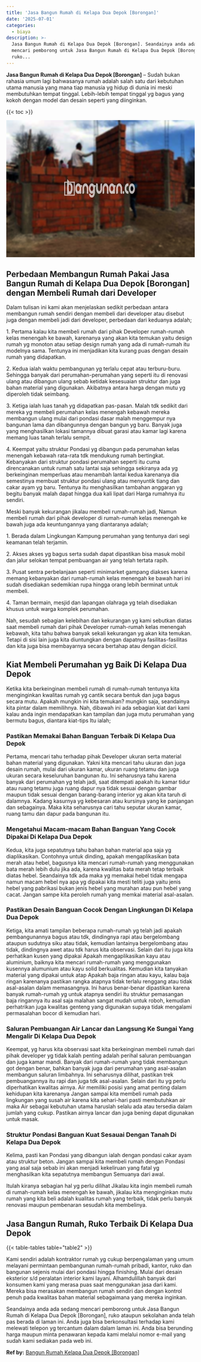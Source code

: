 ```yaml
---
title: 'Jasa Bangun Rumah di Kelapa Dua Depok [Borongan]'
date: '2025-07-01'
categories:
  - biaya
description: >-
  Jasa Bangun Rumah di Kelapa Dua Depok [Borongan]. Seandainya anda ada sedang
  mencari pemborong untuk Jasa Bangun Rumah di Kelapa Dua Depok [Borongan],
  ruko...
---
```


**Jasa Bangun Rumah di Kelapa Dua Depok \[Borongan\]** – Sudah bukan rahasia umum lagi bahwasanya rumah adalah salah satu dari kebutuhan utama manusia yang mana tiap manusia yg hidup di dunia ini meski membutuhkan tempat tinggal. Lebih-lebih tempat tinggal yg bagus yang kokoh dengan model dan desain seperti yang diinginkan.

{{< toc >}}

![Jasa Bangun Rumah di Kelapa Dua Depok [Borongan]](/images/borong-bangunan-21.png)

## Perbedaan Membangun Rumah Pakai Jasa Bangun Rumah di Kelapa Dua Depok \[Borongan\] dengan Membeli Rumah dari Developer

Dalam tulisan ini kami akan menjelaskan sedikit perbedaan antara membangun rumah sendiri dengan membeli dari developer atau disebut juga dengan membeli jadi dari developer, perbedaan dari keduanya adalah;

1\. Pertama kalau kita membeli rumah dari pihak Developer rumah-rumah kelas menengah ke bawah, karenanya yang akan kita temukan yaitu design rumah yg monoton atau setiap design rumah yang ada di rumah-rumah itu modelnya sama. Tentunya ini menjadikan kita kurang puas dengan desain rumah yang didapatkan.

2\. Kedua ialah waktu pembangunan yg terlalu cepat atau terburu-buru. Sehingga banyak dari perumahan-perumahan yang seperti itu di renovasi ulang atau dibangun ulang sebab ketidak kesesuaian struktur dan juga bahan material yang digunakan. Akibatnya antara harga dengan mutu yg diperoleh tidak seimbang.

3\. Ketiga ialah luas tanah yg didapatkan pas-pasan. Malah tdk sedikit dari mereka yg membeli perumahan kelas menengah kebawah mereka membangun ulang mulai dari pondasi dasar malah menggempur nya bangunan lama dan dibangunnya dengan bangun yg baru. Banyak juga yang menghasilkan lokasi tamannya dibuat garasi atau kamar lagi karena memang luas tanah terlalu sempit.

4\. Keempat yaitu struktur Pondasi yg dibangun pada perumahan kelas menengah kebawah rata-rata tdk mendukung rumah bertingkat. Kebanyakan dari struktur pondasi perumahan seperti itu cuma direncanakan untuk rumah satu lantai saja sehingga sekiranya ada yg berkeinginan memperluas atau menambah lantai kedua karenanya dia semestinya membuat struktur pondasi ulang atau menyuntik tiang dan cakar ayam yg baru. Tentunya itu menghasilkan tambahan anggaran yg begitu banyak malah dapat hingga dua kali lipat dari Harga rumahnya itu sendiri.

Meski banyak kekurangan jikalau membeli rumah-rumah jadi, Namun membeli rumah dari pihak developer di rumah-rumah kelas menengah ke bawah juga ada keuntungannya yang diantaranya adalah;

1\. Berada dalam Lingkungan Kampung perumahan yang tentunya dari segi keamanan telah terjamin.

2\. Akses akses yg bagus serta sudah dapat dipastikan bisa masuk mobil dan jalur selokan tempat pembuangan air yang telah tertata rapih.

3\. Pusat sentra perbelanjaan seperti minimarket gampang diakses karena memang kebanyakan dari rumah-rumah kelas menengah ke bawah hari ini sudah disediakan sedemikian rupa hingga orang lebih berminat untuk membeli.

4\. Taman bermain, mesjid dan lapangan olahraga yg telah disediakan khusus untuk warga komplek perumahan.

Nah, sesudah sebagian kelebihan dan kekurangan yg kami sebutkan diatas saat membeli rumah dari pihak Developer rumah-rumah kelas menengah kebawah, kita tahu bahwa banyak sekali kekurangan yg akan kita temukan. Tetapi di sisi lain juga kita diuntungkan dengan dapatnya fasilitas-fasilitas dan kita juga bisa membayarnya secara bertahap atau dengan dicicil.

## Kiat Membeli Perumahan yg Baik Di Kelapa Dua Depok

Ketika kita berkeinginan membeli rumah di rumah-rumah tentunya kita menginginkan kwalitas rumah yg cantik secara bentuk dan juga bagus secara mutu. Apakah mungkin ini kita temukan? mungkin saja, seandainya kita pintar dalam memilihnya. Nah, dibawah ini ada sebagian kiat dari kami kalau anda ingin mendapatkan kan tampilan dan juga mutu perumahan yang bermutu bagus, diantara kiat-tips Itu ialah;

### Pastikan Memakai Bahan Banguan Terbaik Di Kelapa Dua Depok

Pertama, mencari tahu terhadap pihak Developer ukuran serta material bahan material yang digunakan. Yakni kita mencari tahu ukuran dan juga desain rumah, mulai dari ukuran kamar, ukuran ruang tetamu dan juga ukuran secara keseluruhan bangunan itu. Ini seharusnya tahu karena banyak dari perumahan yg telah jadi, saat ditempati apakah itu kamar tidur atau ruang tetamu juga ruang dapur nya tidak sesuai dengan gambar maupun tidak sesuai dengan barang-barang interior yg akan kita taruh di dalamnya. Kadang kasurnya yg kebesaran atau kursinya yang ke panjangan dan sebagainya. Maka kita seharusnya cari tahu seputar ukuran kamar, ruang tamu dan dapur pada bangunan itu.

### Mengetahui Macam-macam Bahan Banguan Yang Cocok Dipakai Di Kelapa Dua Depok

Kedua, kita juga sepatutnya tahu bahan bahan material apa saja yg diaplikasikan. Contohnya untuk dinding, apakah mengaplikasikan bata merah atau hebel, bagusnya kita mencari rumah-rumah yang menggunakan bata merah lebih dulu jika ada, karena kwalitas bata merah tetap terbaik diatas hebel. Seandainya tdk ada maka yg memakai hebel tidak mengapa namun macam hebel nya apa yg dipakai kita mesti teliti juga yaitu jenis hebel yang pabrikasi bukan jenis hebel yang murahan atau pun hebel yang cacat. Jangan sampe kita peroleh rumah yang memkai material asal-asalan.

### Pastikan Desain Banguan Cocok Dengan Lingkungan Di Kelapa Dua Depok

Ketiga, kita amati tampilan beberapa rumah-rumah yg telah jadi apakah pembangunannya bagus atau tdk, dindingnya rapi atau bergelombang ataupun sudutnya siku atau tidak, kemudian lantainya bergelombang atau tidak, dindingnya awet atau tdk harus kita observasi. Selain dari itu juga kita perhatikan kusen yang dipakai Apakah mengaplikasikan kayu atau aluminium, baiknya kita mencari rumah-rumah yang menggunakan kusennya alumunium atau kayu solid berkualitas. Kemudian kita tanyakan material yang dipakai untuk atap Apakah baja ringan atau kayu, kalau baja ringan karenanya pastikan rangka atapnya tidak terlalu renggang atau tidak asal-asalan dalam memasangnya. Ini harus benar-benar dipastikan karena banyak rumah-rumah yg untuk atapnya sendiri itu struktur pemasangan baja ringannya itu asal saja malahan sangat mudah untuk roboh, kemudian perhatrikan juga kwalitas genteng yang digunakan supaya tidak mengalami permasalahan bocor di kemudian hari.

### Saluran Pembuangan Air Lancar dan Langsung Ke Sungai Yang Mengalir Di Kelapa Dua Depok

Keempat, yg harus kita observasi saat kita berkeinginan membeli rumah dari pihak developer yg tidak kalah penting adalah perihal saluran pembuangan dan juga kamar mandi. Banyak dari rumah-rumah yang tidak membangun got dengan benar, bahkan banyak juga dari perumahan yang asal-asalan membangun saluran limbahnya. Ini seharusnya dilihat, pastikan trek pembuangannya itu rapi dan juga tdk asal-asalan. Selain dari itu yg perlu diperhatikan kwalitas airnya. Air memiliki posisi yang amat penting dalam kehidupan kita karenanya Jangan sampai kita membeli rumah pada lingkungan yang susah air karena kita sehari-hari pasti membutuhkan air maka Air sebagai kebutuhan utama haruslah selalu ada atau tersedia dalam jumlah yang cukup. Pastikan airnya lancar dan juga bening dapat digunakan untuk masak.

### Struktur Pondasi Banguan Kuat Sesauai Dengan Tanah Di Kelapa Dua Depok

Kelima, pasti kan Pondasi yang dibangun ialah dengan pondasi cakar ayam atau struktur beton. Jangan sampai kita membeli rumah dengan Pondasi yang asal saja sebab ini akan menjadi kekeliruan yang fatal yg menghasilkan kita sepatutnya membangun Semuanya dari awal.

Itulah kiranya sebagian hal yg perlu dilihat Jikalau kita ingin membeli rumah di rumah-rumah kelas menengah ke bawah, jikalau kita menginginkan mutu rumah yang kita beli adalah kualitas rumah yang terbaik, tidak perlu banyak renovasi maupun pembenaran sesudah kita membelinya.

## Jasa Bangun Rumah, Ruko Terbaik Di Kelapa Dua Depok

{{< table-tables table="table2" >}}

Kami sendiri adalah kontraktor rumah yg cukup berpengalaman yang umum melayani permintaan pembangunan rumah-rumah pribadi, kantor, ruko dan bangunan sejenis mulai dari pondasi hingga finishing. Mulai dari desain eksterior s/d peralatan interior kami layani. Alhamdulillah banyak dari konsumen kami yang merasa puas saat menggunakan jasa dari kami. Mereka bisa merasakan membangun rumah sendiri dan dengan kontrol penuh pada kwalitas bahan material sebagaimana yang mereka inginkan.

Seandainya anda ada sedang mencari pemborong untuk Jasa Bangun Rumah di Kelapa Dua Depok \[Borongan\], ruko ataupun sekolahan anda telah pas berada di laman ini. Anda juga bisa berkonsultasi terhadap kami melewati telepon yg tercantum dalam dalam laman ini. Anda bisa berunding harga maupun minta penawaran kepada kami melalui nomor e-mail yang sudah kami sediakan pada web ini.

**Ref by:** [Bangun Rumah Kelapa Dua Depok [Borongan]](https://id.wikipedia.org/wiki/Bangun)
